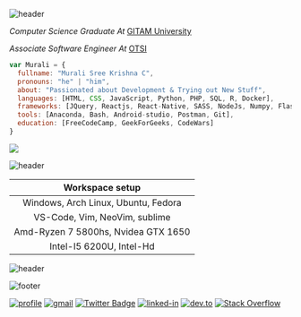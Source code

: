 ![header](https://capsule-render.vercel.app/api?type=Slice&color=0:FF5F6D,100:FFC371&text=Hi%20I%20am%20Murali&fontAlign=75&height=150&desc=-%20An%20Open%20Source%20Enthusiast&fontSize=50&fontColor=fbf1c7&descAlignY=35&fontAlignY=15&descAlign=75&stroke=000000&strokeWidth=1&rotate=10)

<p><em>Computer Science Graduate At</em> <a href="https://www.gitam.edu/academics/gitam-campuses/bengaluru-campus">GITAM University</a></p>
<p><em>Associate Software Engineer At</em> <a href="https://otsi-global.com/about-us/">OTSI</a></p>

```javascript
var Murali = {
  fullname: "Murali Sree Krishna C",
  pronouns: "he" | "him",
  about: "Passionated about Development & Trying out New Stuff",
  languages: [HTML, CSS, JavaScript, Python, PHP, SQL, R, Docker],
  frameworks: [JQuery, Reactjs, React-Native, SASS, NodeJs, Numpy, Flask, Django, OpenCV, BootStrap, MySql, Selenium],
  tools: [Anaconda, Bash, Android-studio, Postman, Git],
  education: [FreeCodeCamp, GeekForGeeks, CodeWars]
}
```

<!-- <p align = "center">
 <img  src="https://github-readme-streak-stats.herokuapp.com/?user=ChittojiMuraliSreeKrishna&show_icons=true&locale=en&layout=compact&theme=onedark-duo&line_height=0" />
</p>  -->

<p align = "left">
 <img  src="https://github-readme-stats.vercel.app/api?username=ChittojiMuraliSreeKrishna&&show_icons=true&&title_color=000000&icon_color=000000&text_color=282828&hide_title=true&text_bold=false&bg_color=40,FFC371,FF5F6D" />
</p> 

![header](https://capsule-render.vercel.app/api?type=rect&color=0:FF5F6D,100:FFC371&height=1)

| Workspace setup |
|:-------------------:|
| Windows, Arch Linux, Ubuntu, Fedora |
| VS-Code, Vim, NeoVim, sublime |
| Amd-Ryzen 7 5800hs, Nvidea GTX 1650 |
| Intel-I5 6200U, Intel-Hd |


![header](https://capsule-render.vercel.app/api?type=rect&color=0:FF5F6D,100:FFC371&height=1)

![footer](https://capsule-render.vercel.app/api?type=Waving&color=0:FF5F6D,100:FFC371&text=Contact%20Me&fontAlign=50&height=130&fontAlignY=30&stroke=000000&strokeWidth=1&reversal=true&section=footer&fontSize=50&fontColor=fbf1c7)

[![profile](https://img.shields.io/badge/Profile-5340ff?style=for-the-badge&logo=Google-chrome&logoColor=white)](https://chittojimuralisreekrishna.github.io/portfolio/)
[![gmail](https://img.shields.io/badge/Gmail-D14836?style=for-the-badge&logo=Gmail&logoColor=white)](mailto:contato.cmkrishna97@gmail.com)
[![Twitter Badge](https://img.shields.io/badge/-Twitter-1da1f2?style=for-the-badge&logo=twitter&logoColor=white&link=https://twitter.com/CmuraliSree)](https://twitter.com/CmuraliSree)
[![linked-in](https://img.shields.io/badge/Linked_In-0077B5?style=for-the-badge&logo=LinkedIn&logoColor=white)](https://www.linkedin.com/in/murali-sree-krishna-chittoji-06a353170/)
[![dev.to](https://img.shields.io/badge/Dev.to-0A0A0A?style=for-the-badge&logo=Dev-dot-To&logoColor=white)](https://dev.to/cmuralisree)
[![Stack Overflow](https://img.shields.io/badge/-Stackoverflow-FE7A16?style=for-the-badge&logo=stack-overflow&logoColor=white)](https://stackoverflow.com/users/14588285/chittoji-murali-sree-krishna)

